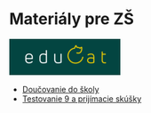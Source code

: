 # Materiály pre ZŠ

<img src="../loga/educat_zelene.png" width="200">

* [Doučovanie do školy](dds/README.md)
* [Testovanie 9 a prijímacie skúšky](t9-ps/README.md)